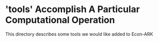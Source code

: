# 'tools' Accomplish A Particular Computational Operation

This directory describes some tools we would like added to Econ-ARK
